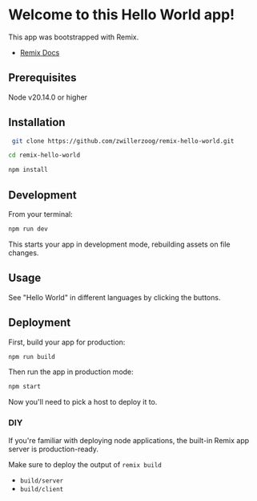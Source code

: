 # Welcome to this Hello World app!

This app was bootstrapped with Remix.

- [Remix Docs](https://remix.run/docs)

## Prerequisites

Node v20.14.0 or higher

## Installation

```sh
 git clone https://github.com/zwillerzoog/remix-hello-world.git
```

```sh
cd remix-hello-world
```

```sh
npm install
```

## Development

From your terminal:

```sh
npm run dev
```

This starts your app in development mode, rebuilding assets on file changes.

## Usage

See "Hello World" in different languages by clicking the buttons.

## Deployment

First, build your app for production:

```sh
npm run build
```

Then run the app in production mode:

```sh
npm start
```

Now you'll need to pick a host to deploy it to.

### DIY

If you're familiar with deploying node applications, the built-in Remix app server is production-ready.

Make sure to deploy the output of `remix build`

- `build/server`
- `build/client`
